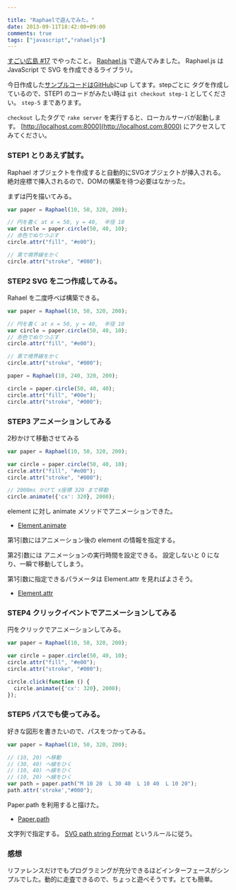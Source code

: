 ```yaml
---

title: "Raphaelで遊んでみた。"
date: 2013-09-11T18:42:00+09:00
comments: true
tags: ["javascript","rahaeljs"]
---
```


[すごい広島 #17](http://great-h.github.io/events/event-17.html) でやったこと。
[Raphael.js](http://raphaeljs.com/) で遊んでみました。
Raphael.js は JavaScript で SVG を作成できるライブラリ。

今日作成した[サンプルコードはGitHub](https://github.com/eiel/raphael-sample)にup してます。stepごとに タグを作成しているので、STEP1 のコードがみたい時は `git checkout step-1` としてください。
`step-5` まであります。

`checkout` したタグで `rake server` を実行すると、ローカルサーバが起動します。
[http://localhost.com:8000](http://localhost.com:8000) にアクセスしてみてください。

### STEP1 とりあえず試す。

Raphael オブジェクトを作成すると自動的にSVGオブジェクトが挿入される。
絶対座標で挿入されるので、DOMの構築を待つ必要はなかった。

まずは円を描いてみる。

```javascript
var paper = Raphael(10, 50, 320, 200);

// 円を書く at x = 50, y = 40,  半径 10
var circle = paper.circle(50, 40, 10);
// 赤色でぬりつぶす
circle.attr("fill", "#e00");

// 黒で境界線をかく
circle.attr("stroke", "#000");
```

### STEP2 SVG を二つ作成してみる。

Rahael を二度呼べば構築できる。

```javascript
var paper = Raphael(10, 50, 320, 200);

// 円を書く at x = 50, y = 40,  半径 10
var circle = paper.circle(50, 40, 10);
// 赤色でぬりつぶす
circle.attr("fill", "#e00");

// 黒で境界線をかく
circle.attr("stroke", "#000");

paper = Raphael(10, 240, 320, 200);

circle = paper.circle(50, 40, 40);
circle.attr("fill", "#00e");
circle.attr("stroke", "#000");
```

### STEP3 アニメーションしてみる



2秒かけて移動させてみる

```javascript
var paper = Raphael(10, 50, 320, 200);

var circle = paper.circle(50, 40, 10);
circle.attr("fill", "#e00");
circle.attr("stroke", "#000");

// 2000ms かけて x座標 320 まで移動
circle.animate({'cx': 320}, 2000);
```

element に対し animate メソッドでアニメーションできた。


* [Element.animate](http://raphaeljs.com/reference.html#Element.animate)


第1引数にはアニメーション後の element の情報を指定する。

第2引数には アニメーションの実行時間を設定できる。
設定しないと 0 になり、一瞬で移動してしまう。

第1引数に指定できるパラメータは Element.attr を見ればよさそう。

* [Element.attr](http://raphaeljs.com/reference.html#Element.attr)

### STEP4 クリックイベントでアニメーションしてみる

円をクリックでアニメーションしてみる。

```javascript
var paper = Raphael(10, 50, 320, 200);

var circle = paper.circle(50, 40, 10);
circle.attr("fill", "#e00");
circle.attr("stroke", "#000");

circle.click(function () {
  circle.animate({'cx': 320}, 2000);
});
```

### STEP5 パスでも使ってみる。

好きな図形を書きたいので、パスをつかってみる。

```javascript
var paper = Raphael(10, 50, 320, 200);

// (10, 20) へ移動
// (30, 40) へ線をひく
// (10, 40) へ線をひく
// (10, 20) へ線をひく
var path = paper.path("M 10 20  L 30 40  L 10 40  L 10 20");
path.attr('stroke',"#000");
```

Paper.path を利用すると描けた。

* [Paper.path](http://raphaeljs.com/reference.html#Paper.path)

文字列で指定する。
[SVG path string Format](http://www.w3.org/TR/SVG/paths.html#PathData) というルールに従う。

### 感想

リファレンスだけでもプログラミングが充分できるほどインターフェースがシンプルでした。動的に走査できるので、ちょっと遊べそうです。とても簡単。
